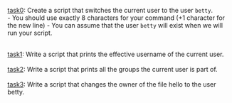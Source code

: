 [task0](./0-iam_betty): Create a script that switches the current user to the user `betty`.<br>
    - You should use exactly 8 characters for your command (+1 character for the new line)
    - You can assume that the user `betty` will exist when we will run your script. <br><br>

[task1](./1-who_am_i): Write a script that prints the effective username of the current user.<br><br>
[task2](./2-groups): Write a script that prints all the groups the current user is part of.<br><br>
[task3](./3-new_owner): Write a script that changes the owner of the file hello to the user betty.<br><br>
